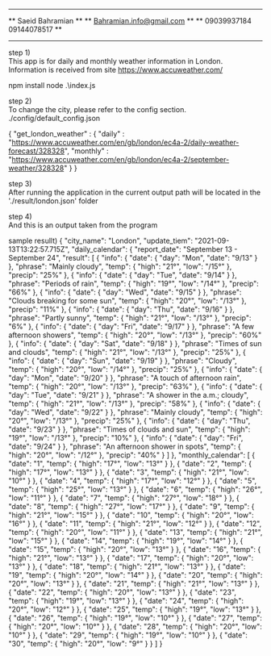 *************************************************************************************************************
** Saeid Bahramian                                                                                         **
** Bahramian.info@gmail.com                                                                                **
** 09039937184 09144078517                                                                                 **
*************************************************************************************************************

step 1)  
This app is for daily and monthly weather information in London.
Information is received from site https://www.accuweather.com/

npm install
node .\index.js

step 2)  
To change the city, please refer to the config section.
./config/default_config.json

{
    "get_london_weather" : {
        "daily" : "https://www.accuweather.com/en/gb/london/ec4a-2/daily-weather-forecast/328328",
        "monthly" : "https://www.accuweather.com/en/gb/london/ec4a-2/september-weather/328328"
    }
}

step 3)  
After running the application in the current output path will be located in the './result/london.json' folder

step 4)  
And this is an output taken from the program

sample resullt)
{
    "city_name": "London",
    "update_tiem": "2021-09-13T13:22:57.715Z",
    "daily_calendar": {
      "report_date": "September 13 - September 24",
      "result": [
        {
          "info": {
            "date": {
              "day": "Mon",
              "date": "9/13"
            }
          },
          "phrase": "Mainly cloudy",
          "temp": {
            "high": "21°",
            "low": "/15°"
          },
          "precip": "25%"
        },
        {
          "info": {
            "date": {
              "day": "Tue",
              "date": "9/14"
            }
          },
          "phrase": "Periods of rain",
          "temp": {
            "high": "19°",
            "low": "/14°"
          },
          "precip": "66%"
        },
        {
          "info": {
            "date": {
              "day": "Wed",
              "date": "9/15"
            }
          },
          "phrase": "Clouds breaking for some sun",
          "temp": {
            "high": "20°",
            "low": "/13°"
          },
          "precip": "11%"
        },
        {
          "info": {
            "date": {
              "day": "Thu",
              "date": "9/16"
            }
          },
          "phrase": "Partly sunny",
          "temp": {
            "high": "21°",
            "low": "/13°"
          },
          "precip": "6%"
        },
        {
          "info": {
            "date": {
              "day": "Fri",
              "date": "9/17"
            }
          },
          "phrase": "A few afternoon showers",
          "temp": {
            "high": "20°",
            "low": "/13°"
          },
          "precip": "60%"
        },
        {
          "info": {
            "date": {
              "day": "Sat",
              "date": "9/18"
            }
          },
          "phrase": "Times of sun and clouds",
          "temp": {
            "high": "21°",
            "low": "/13°"
          },
          "precip": "25%"
        },
        {
          "info": {
            "date": {
              "day": "Sun",
              "date": "9/19"
            }
          },
          "phrase": "Cloudy",
          "temp": {
            "high": "20°",
            "low": "/14°"
          },
          "precip": "25%"
        },
        {
          "info": {
            "date": {
              "day": "Mon",
              "date": "9/20"
            }
          },
          "phrase": "A touch of afternoon rain",
          "temp": {
            "high": "20°",
            "low": "/13°"
          },
          "precip": "63%"
        },
        {
          "info": {
            "date": {
              "day": "Tue",
              "date": "9/21"
            }
          },
          "phrase": "A shower in the a.m.; cloudy",
          "temp": {
            "high": "21°",
            "low": "/13°"
          },
          "precip": "58%"
        },
        {
          "info": {
            "date": {
              "day": "Wed",
              "date": "9/22"
            }
          },
          "phrase": "Mainly cloudy",
          "temp": {
            "high": "20°",
            "low": "/13°"
          },
          "precip": "25%"
        },
        {
          "info": {
            "date": {
              "day": "Thu",
              "date": "9/23"
            }
          },
          "phrase": "Times of clouds and sun",
          "temp": {
            "high": "19°",
            "low": "/13°"
          },
          "precip": "10%"
        },
        {
          "info": {
            "date": {
              "day": "Fri",
              "date": "9/24"
            }
          },
          "phrase": "An afternoon shower in spots",
          "temp": {
            "high": "20°",
            "low": "/12°"
          },
          "precip": "40%"
        }
      ]
    },
    "monthly_calendar": [
      {
        "date": "1",
        "temp": {
          "high": "17°",
          "low": "13°"
        }
      },
      {
        "date": "2",
        "temp": {
          "high": "17°",
          "low": "13°"
        }
      },
      {
        "date": "3",
        "temp": {
          "high": "21°",
          "low": "10°"
        }
      },
      {
        "date": "4",
        "temp": {
          "high": "17°",
          "low": "12°"
        }
      },
      {
        "date": "5",
        "temp": {
          "high": "25°",
          "low": "13°"
        }
      },
      {
        "date": "6",
        "temp": {
          "high": "26°",
          "low": "11°"
        }
      },
      {
        "date": "7",
        "temp": {
          "high": "27°",
          "low": "18°"
        }
      },
      {
        "date": "8",
        "temp": {
          "high": "27°",
          "low": "17°"
        }
      },
      {
        "date": "9",
        "temp": {
          "high": "21°",
          "low": "15°"
        }
      },
      {
        "date": "10",
        "temp": {
          "high": "20°",
          "low": "16°"
        }
      },
      {
        "date": "11",
        "temp": {
          "high": "21°",
          "low": "12°"
        }
      },
      {
        "date": "12",
        "temp": {
          "high": "20°",
          "low": "11°"
        }
      },
      {
        "date": "13",
        "temp": {
          "high": "21°",
          "low": "15°"
        }
      },
      {
        "date": "14",
        "temp": {
          "high": "19°",
          "low": "14°"
        }
      },
      {
        "date": "15",
        "temp": {
          "high": "20°",
          "low": "13°"
        }
      },
      {
        "date": "16",
        "temp": {
          "high": "21°",
          "low": "13°"
        }
      },
      {
        "date": "17",
        "temp": {
          "high": "20°",
          "low": "13°"
        }
      },
      {
        "date": "18",
        "temp": {
          "high": "21°",
          "low": "13°"
        }
      },
      {
        "date": "19",
        "temp": {
          "high": "20°",
          "low": "14°"
        }
      },
      {
        "date": "20",
        "temp": {
          "high": "20°",
          "low": "13°"
        }
      },
      {
        "date": "21",
        "temp": {
          "high": "21°",
          "low": "13°"
        }
      },
      {
        "date": "22",
        "temp": {
          "high": "20°",
          "low": "13°"
        }
      },
      {
        "date": "23",
        "temp": {
          "high": "19°",
          "low": "13°"
        }
      },
      {
        "date": "24",
        "temp": {
          "high": "20°",
          "low": "12°"
        }
      },
      {
        "date": "25",
        "temp": {
          "high": "19°",
          "low": "13°"
        }
      },
      {
        "date": "26",
        "temp": {
          "high": "19°",
          "low": "10°"
        }
      },
      {
        "date": "27",
        "temp": {
          "high": "20°",
          "low": "10°"
        }
      },
      {
        "date": "28",
        "temp": {
          "high": "20°",
          "low": "10°"
        }
      },
      {
        "date": "29",
        "temp": {
          "high": "19°",
          "low": "10°"
        }
      },
      {
        "date": "30",
        "temp": {
          "high": "20°",
          "low": "9°"
        }
      }
    ]
  }
